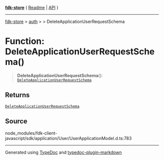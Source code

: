 [**fdk-store**](../../../README.md) ( [Readme](../../../README.md) \| [API](../../../API.md) )

---

[fdk-store](../../../API.md) > [auth](../../README.md) > [<internal>](../README.md) > DeleteApplicationUserRequestSchema

# Function: DeleteApplicationUserRequestSchema()

> **DeleteApplicationUserRequestSchema**(): [`DeleteApplicationUserRequestSchema`](../type-aliases/type-alias.DeleteApplicationUserRequestSchema.md)

## Returns

[`DeleteApplicationUserRequestSchema`](../type-aliases/type-alias.DeleteApplicationUserRequestSchema.md)

## Source

node_modules/fdk-client-javascript/sdk/application/User/UserApplicationModel.d.ts:783

---

Generated using [TypeDoc](https://typedoc.org/) and [typedoc-plugin-markdown](https://www.npmjs.com/package/typedoc-plugin-markdown)
